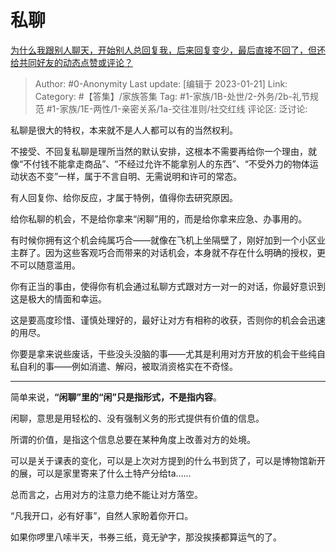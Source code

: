 # 私聊
[为什么我跟别人聊天，开始别人总回复我，后来回复变少，最后直接不回了，但还给共同好友的动态点赞或评论？](https://www.zhihu.com/question/579774630/answer/2853871540)

> Author: #0-Anonymity
> Last update: [编辑于 2023-01-21]
> Link:
> Category: #【答集】/家族答集
> Tag: #1-家族/1B-处世/2-外务/2b-礼节规范 #1-家族/1E-两性/1-亲密关系/1a-交往准则/社交红线
> 评论区:
> 泛讨论:

私聊是很大的特权，本来就不是人人都可以有的当然权利。

不接受、不回复私聊是理所当然的默认安排，这根本不需要再给你一个理由，就像“不付钱不能拿走商品”、“不经过允许不能拿别人的东西”、“不受外力的物体运动状态不变”一样，属于不言自明、无需说明和许可的常态。

有人回复你、给你反应，才属于特例，值得你去研究原因。

给你私聊的机会，不是给你拿来“闲聊”用的，而是给你拿来应急、办事用的。

有时候你拥有这个机会纯属巧合——就像在飞机上坐隔壁了，刚好加到一个小区业主群了。因为这些客观巧合而带来的对话机会，本身就不存在什么明确的授权，更不可以随意滥用。

你有正当的事由，使得你有机会通过私聊方式跟对方一对一的对话，你最好意识到这是极大的情面和幸运。

这是要高度珍惜、谨慎处理好的，最好让对方有相称的收获，否则你的机会会迅速的用尽。

你要是拿来说些废话，干些没头没脑的事——尤其是利用对方开放的机会干些纯自私自利的事——例如消遣、解闷，被取消资格实在不奇怪。

---

简单来说，**“闲聊”里的“闲”只是指形式，不是指内容**。

闲聊，意思是用轻松的、没有强制义务的形式提供有价值的信息。

所谓的价值，是指这个信息总要在某种角度上改善对方的处境。

可以是关于课表的变化，可以是上次对方提到的什么书到货了，可以是博物馆新开的展，可以是家里寄来了什么土特产分给ta……

总而言之，占用对方的注意力绝不能让对方落空。

“凡我开口，必有好事”，自然人家盼着你开口。

如果你啰里八嗦半天，书券三纸，竟无驴字，那没挨揍都算运气的了。
